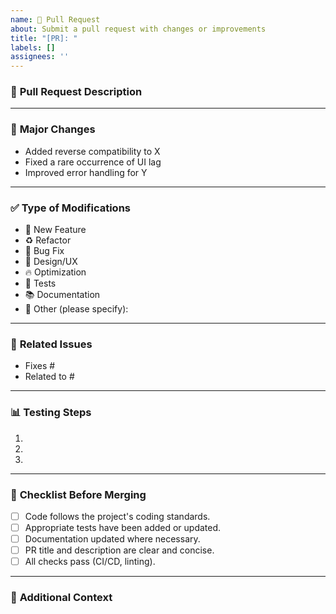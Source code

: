 ```yaml
---
name: 🚀 Pull Request
about: Submit a pull request with changes or improvements
title: "[PR]: "
labels: []
assignees: ''
---
```


### 📄 **Pull Request Description**
<!-- Provide a brief summary of your pull request. What does it achieve or modify? -->

---

### 📝 **Major Changes**
<!-- List the key changes this PR introduces. For example: -->
- Added reverse compatibility to X
- Fixed a rare occurrence of UI lag
- Improved error handling for Y

---

### ✅ **Type of Modifications**
<!-- Delete the lines that don't apply -->
- 🍃 New Feature  
- ♻️ Refactor  
- 🐛 Bug Fix  
- 🎨 Design/UX  
- 🔥 Optimization  
- 🧪 Tests  
- 📚 Documentation  
- 🎒 Other (please specify):  

---

### 🔗 **Related Issues**
<!-- Link to any related issues or pull requests, if applicable. Use: Fixes #123 or Closes #456 -->
- Fixes #
- Related to #

---

### 📊 **Testing Steps**
<!-- Outline how your changes can be tested. Include steps, environments, or edge cases considered. -->
1. 
2. 
3. 

---

### 🛑 **Checklist Before Merging**
- [ ] Code follows the project's coding standards.
- [ ] Appropriate tests have been added or updated.
- [ ] Documentation updated where necessary.
- [ ] PR title and description are clear and concise.
- [ ] All checks pass (CI/CD, linting).

---

### 💬 **Additional Context**
<!-- Add any other context or information about the pull request here. -->
